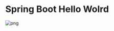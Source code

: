 # Spring Boot Hello Wolrd 

![png](https://github.com/oktayuyar/Spring-Helloworld/blob/master/images/anasayfa.png "Anasayfa")
